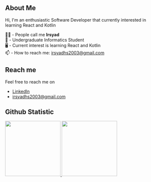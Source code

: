 <!-- **irsyadhsn/irsyadhsn** is a ✨ _special_ ✨ repository because its `README.md` (this file) appears on your GitHub profile. -->

## About Me 
Hi, I'm an enthusiastic Software Developer that currently interested in learning React and Kotlin <br>

🙋‍♂️ - People call me **Irsyad** <br>
🔭 - Undergraduate Informatics Student <br>
🖥️ - Current interest is learning React and Kotlin <br>
📫 - How to reach me: irsyadhs2003@gmail.com <br>

## Reach me
Feel free to reach me on
- <a href="https://www.linkedin.com/in/muhammad-irsyad-hasanuddin-9749a9214/">LinkedIn</a>
- irsyadhs2003@gmail.com

## Github Statistic
<p align="left">
<a href="https://github.com/irsyadhsn">
  <img height="180em" src="https://github-readme-stats-eight-theta.vercel.app/api?username=gilangadhan&show_icons=true&theme=algolia&include_all_commits=true&count_private=true"/>
  <img height="180em" src="https://github-readme-stats-eight-theta.vercel.app/api/top-langs/?username=gilangadhan&layout=compact&langs_count=8&theme=algolia"/>
</a>
</p>
